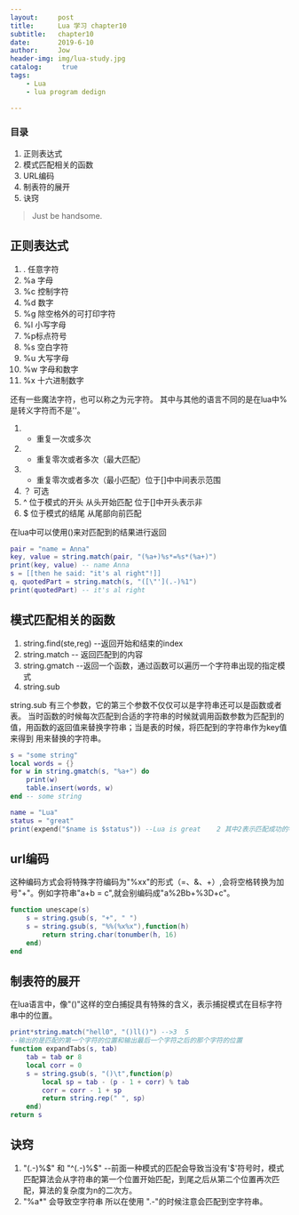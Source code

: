 ```yaml
---
layout:     post
title:      Lua 学习 chapter10
subtitle:   chapter10
date:       2019-6-10
author:     Jow
header-img: img/lua-study.jpg
catalog: 	 true 
tags:
    - Lua
    - lua program dedign

---
```


### 目录
1. 正则表达式
2. 模式匹配相关的函数
3. URL编码
4. 制表符的展开
5. 诀窍


> Just be handsome.

## 正则表达式
1. . 任意字符
2. %a 字母
3. %c 控制字符
4. %d 数字
5. %g 除空格外的可打印字符
6. %l 小写字母
7. %p标点符号
8. %s 空白字符
9. %u 大写字母
10. %w 字母和数字
11. %x 十六进制数字

还有一些魔法字符，也可以称之为元字符。
其中与其他的语言不同的是在lua中%是转义字符而不是'\'。

1. + 重复一次或多次
2. * 重复零次或者多次（最大匹配）
3. - 重复零次或者多次（最小匹配）位于[]中中间表示范围
4. ？ 可选
5. ^ 位于模式的开头 从头开始匹配  位于[]中开头表示非
6. $ 位于模式的结尾 从尾部向前匹配

在lua中可以使用()来对匹配到的结果进行返回
```lua
pair = "name = Anna"
key, value = string.match(pair, "(%a+)%s*=%s*(%a+)")
print(key, value) -- name Anna
s = [[then he said: "it's al right"!]]
q, quotedPart = string.match(s, "([\"'](.-)%1")
print(quotedPart) -- it's al right
```

## 模式匹配相关的函数
1. string.find(ste,reg) --返回开始和结束的index
2. string.match -- 返回匹配到的内容
3. string.gmatch --返回一个函数，通过函数可以遍历一个字符串出现的指定模式
4. string.sub

string.sub 有三个参数，它的第三个参数不仅仅可以是字符串还可以是函数或者表。
当时函数的时候每次匹配到合适的字符串的时候就调用函数参数为匹配到的值，用函数的返回值来替换字符串；当是表的时候，将匹配到的字符串作为key值来得到
用来替换的字符串。





```lua
s = "some string"
local words = {}
for w in string.gmatch(s, "%a+") do
    print(w)
    table.insert(words, w)
end -- some string 

name = "Lua"
status = "great"
print(expend("$name is $status")) --Lua is great	2 其中2表示匹配成功的字符串
```
## url编码
这种编码方式会将特殊字符编码为"%xx"的形式（=、&、+）,会将空格转换为加号"+"。例如字符串"a+b = c",就会别编码成"a%2Bb+%3D+c"。
```lua
function unescape(s)
	s = string.gsub(s, "+", " ")
	s = string.gsub(s, "%%(%x%x"),function(h)
		return string.char(tonumber(h, 16)
	end)
end
```

## 制表符的展开
在lua语言中，像"()"这样的空白捕捉具有特殊的含义，表示捕捉模式在目标字符串中的位置。
```lua
print*string.match("hell0", "()ll()") -->3  5
--输出的是匹配的第一个字符的位置和输出最后一个字符之后的那个字符的位置
function expandTabs(s, tab)
	tab = tab or 8
	local corr = 0
	s = string.gsub(s, "()\t",function(p)
		local sp = tab - (p - 1 + corr) % tab
		corr = corr - 1 + sp
		return string.rep(" ", sp)
	end)
return s
```

## 诀窍

1. "(.-)%$"  和 "^(.-)%$"  --前面一种模式的匹配会导致当没有'$'符号时，模式匹配算法会从字符串的第一个位置开始匹配，到尾之后从第二个位置再次匹配，算法的复杂度为n的二次方。
2. "%a*" 会导致空字符串
所以在使用 ".-"的时候注意会匹配到空字符串。


